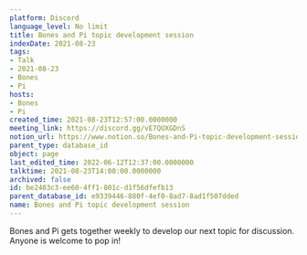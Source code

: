 ```yaml
---
platform: Discord
language_level: No limit
title: Bones and Pi topic development session
indexDate: 2021-08-23
tags:
- Talk
- 2021-08-23
- Bones
- Pi
hosts:
- Bones
- Pi
created_time: 2021-08-23T12:57:00.0000000
meeting_link: https://discord.gg/vE7QUXGDnS
notion_url: https://www.notion.so/Bones-and-Pi-topic-development-session-be2403c3ee604ff1801cd1f56dfefb13
parent_type: database_id
object: page
last_edited_time: 2022-06-12T12:37:00.0000000
talktime: 2021-08-23T14:00:00.0000000
archived: false
id: be2403c3-ee60-4ff1-801c-d1f56dfefb13
parent_database_id: e9339446-880f-4ef0-8ad7-8ad1f507dded
name: Bones and Pi topic development session
---
```


Bones and Pi gets together weekly to develop our next topic for discussion.
Anyone is welcome to pop in!










